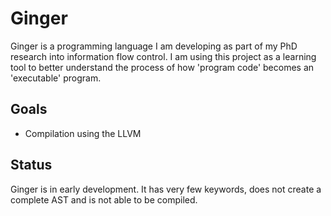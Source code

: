 # Ginger

Ginger is a programming language I am developing as part of my PhD research into information flow control. I am using this project as a learning tool to better understand the process of how 'program code' becomes an 'executable' program.

## Goals

* Compilation using the LLVM

## Status

Ginger is in early development. It has very few keywords, does not create a complete AST and is not able to be compiled.
